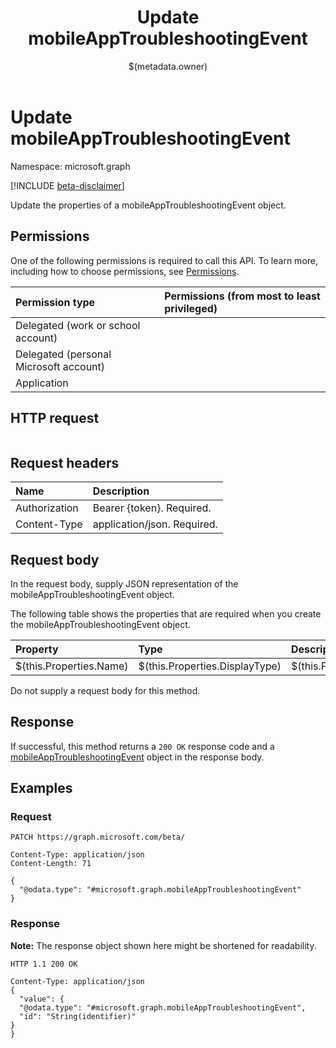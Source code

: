 ﻿---
title: "Update mobileAppTroubleshootingEvent"
description: ""
localization_priority: Normal
author: "$(metadata.owner)"
ms.prod: "microsoft-identity-platform"
doc_type: "apiPageType"
---

# Update mobileAppTroubleshootingEvent

Namespace: microsoft.graph

[!INCLUDE [beta-disclaimer](../../includes/beta-disclaimer.md)]

Update the properties of a mobileAppTroubleshootingEvent object.

## Permissions

One of the following permissions is required to call this API. To learn more, including how to choose permissions, see [Permissions](/graph/permissions-reference).

| Permission type                        | Permissions (from most to least privileged) |
| :------------------------------------- | :------------------------------------------ |
| Delegated (work or school account)     |                                             |
| Delegated (personal Microsoft account) |                                             |
| Application                            |                                             |

## HTTP request

<!-- {
  "blockType": "ignored"
}
-->

```http

```

## Request headers

| Name          | Description                 |
| :------------ | :-------------------------- |
| Authorization | Bearer {token}. Required.   |
| Content-Type  | application/json. Required. |

## Request body

In the request body, supply JSON representation of the mobileAppTroubleshootingEvent object.

The following table shows the properties that are required when you create the mobileAppTroubleshootingEvent object.

| Property                | Type                           | Description                           |
| :---------------------- | :----------------------------- | :------------------------------------ |
| $(this.Properties.Name) | $(this.Properties.DisplayType) | $(this.Properties.DisplayDescription) |

Do not supply a request body for this method.

## Response

If successful, this method returns a `200 OK` response code and a [mobileAppTroubleshootingEvent](../resources/mobileAppTroubleshootingEvent.md) object in the response body.

## Examples

### Request

<!-- {
  "blockType": "request",
  "name": "update_mobileapptroubleshootingevent"
}
-->

```http
PATCH https://graph.microsoft.com/beta/

Content-Type: application/json
Content-Length: 71

{
  "@odata.type": "#microsoft.graph.mobileAppTroubleshootingEvent"
}

```

### Response

**Note:** The response object shown here might be shortened for readability.

<!-- {
  "blockType": "response",
  "truncated": true,
  "@odata.type": "microsoft.management.services.api.mobileAppTroubleshootingEvent"
}
-->

```http
HTTP 1.1 200 OK

Content-Type: application/json
{
  "value": {
  "@odata.type": "#microsoft.graph.mobileAppTroubleshootingEvent",
  "id": "String(identifier)"
}
}

```